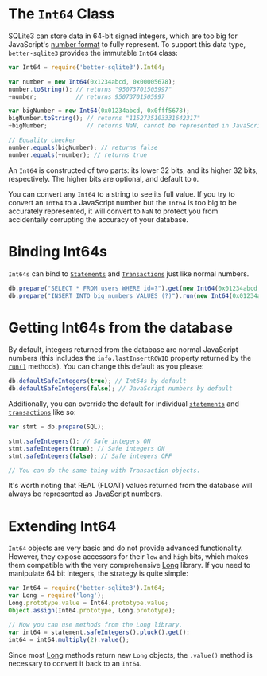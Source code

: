 # The `Int64` Class

SQLite3 can store data in 64-bit signed integers, which are too big for JavaScript's [number format](https://en.wikipedia.org/wiki/IEEE_floating_point) to fully represent. To support this data type, `better-sqlite3` provides the immutable `Int64` class:

```js
var Int64 = require('better-sqlite3').Int64;

var number = new Int64(0x1234abcd, 0x00005678);
number.toString(); // returns "95073701505997"
+number;           // returns 95073701505997

var bigNumber = new Int64(0x01234abcd, 0x0fff5678);
bigNumber.toString(); // returns "1152735103331642317"
+bigNumber;           // returns NaN, cannot be represented in JavaScript

// Equality checker
number.equals(bigNumber); // returns false
number.equals(+number); // returns true
```

An `Int64` is constructed of two parts: its lower 32 bits, and its higher 32 bits, respectively. The higher bits are optional, and default to `0`.

You can convert any `Int64` to a string to see its full value. If you try to convert an `Int64` to a JavaScript number but the `Int64` is too big to be accurately represented, it will convert to `NaN` to protect you from accidentally corrupting the accuracy of your database.

# Binding Int64s

`Int64s` can bind to [`Statements`](https://github.com/JoshuaWise/better-sqlite3/wiki/API#class-statement) and [`Transactions`](https://github.com/JoshuaWise/better-sqlite3/wiki/API#class-transaction) just like normal numbers.

```js
db.prepare("SELECT * FROM users WHERE id=?").get(new Int64(0x01234abcd, 0x0fff5678));
db.prepare("INSERT INTO big_numbers VALUES (?)").run(new Int64(0x01234abcd, 0x0fff5678));
```

# Getting Int64s from the database

By default, integers returned from the database are normal JavaScript numbers (this includes the `info.lastInsertROWID` property returned by the [`run()`](https://github.com/JoshuaWise/better-sqlite3/wiki/API#runbindparameters---object) methods). You can change this default as you please:

```js
db.defaultSafeIntegers(true); // Int64s by default
db.defaultSafeIntegers(false); // JavaScript numbers by default
```

Additionally, you can override the default for individual [`statements`](https://github.com/JoshuaWise/better-sqlite3/wiki/API#class-statement) and [`transactions`](https://github.com/JoshuaWise/better-sqlite3/wiki/API#class-transaction) like so:

```js
var stmt = db.prepare(SQL);

stmt.safeIntegers(); // Safe integers ON
stmt.safeIntegers(true); // Safe integers ON
stmt.safeIntegers(false); // Safe integers OFF

// You can do the same thing with Transaction objects.
```

It's worth noting that REAL (FLOAT) values returned from the database will always be represented as JavaScript numbers.

# Extending Int64

`Int64` objects are very basic and do not provide advanced functionality. However, they expose accessors for their `low` and `high` bits, which makes them compatible with the very comprehensive [Long](https://github.com/dcodeIO/long.js) library. If you need to manipulate 64 bit integers, the strategy is quite simple:

```js
var Int64 = require('better-sqlite3').Int64;
var Long = require('long');
Long.prototype.value = Int64.prototype.value;
Object.assign(Int64.prototype, Long.prototype);

// Now you can use methods from the Long library.
var int64 = statement.safeIntegers().pluck().get();
int64 = int64.multiply(2).value();
```

Since most [Long](https://github.com/dcodeIO/long.js) methods return new `Long` objects, the `.value()` method is necessary to convert it back to an `Int64`.
